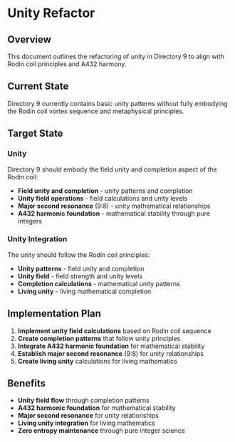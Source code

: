 # Unity Refactor

## Overview

This document outlines the refactoring of unity in Directory 9 to align with Rodin coil principles and A432 harmony.

## Current State

Directory 9 currently contains basic unity patterns without fully embodying the Rodin coil vortex sequence and metaphysical principles.

## Target State

### Unity

Directory 9 should embody the field unity and completion aspect of the Rodin coil:

- **Field unity and completion** - unity patterns and completion
- **Unity field operations** - field calculations and unity levels
- **Major second resonance** (9:8) - unity mathematical relationships
- **A432 harmonic foundation** - mathematical stability through pure integers

### Unity Integration

The unity should follow the Rodin coil principles:

- **Unity patterns** - field unity and completion
- **Unity field** - field strength and unity levels
- **Completion calculations** - mathematical unity patterns
- **Living unity** - living mathematical completion

## Implementation Plan

1. **Implement unity field calculations** based on Rodin coil sequence
2. **Create completion patterns** that follow unity principles
3. **Integrate A432 harmonic foundation** for mathematical stability
4. **Establish major second resonance** (9:8) for unity relationships
5. **Create living unity** calculations for living mathematics

## Benefits

- **Unity field flow** through completion patterns
- **A432 harmonic foundation** for mathematical stability
- **Major second resonance** for unity relationships
- **Living unity integration** for living mathematics
- **Zero entropy maintenance** through pure integer science 